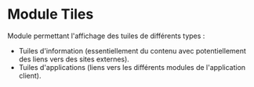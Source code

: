 # Module Tiles

Module permettant l'affichage des tuiles de différents types :
- Tuiles d'information (essentiellement du contenu avec potentiellement des liens vers des sites externes).
- Tuiles d'applications (liens vers les différents modules de l'application client).
